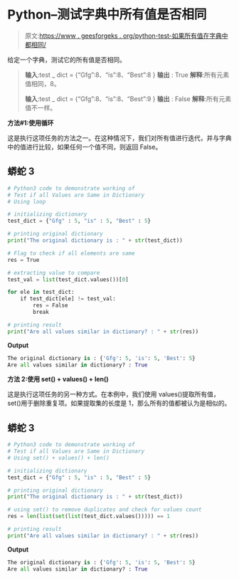 # Python–测试字典中所有值是否相同

> 原文:[https://www . geesforgeks . org/python-test-如果所有值在字典中都相同/](https://www.geeksforgeeks.org/python-test-if-all-values-are-same-in-dictionary/)

给定一个字典，测试它的所有值是否相同。

> **输入**:test _ dict = {“Gfg”:8、“is”:8、“Best”:8 }
> **输出** : True
> **解释**:所有元素值相同，8。
> 
> **输入**:test _ dict = {“Gfg”:8、“is”:8、“Best”:9 }
> **输出** : False
> **解释**:所有元素值不一样。

**方法#1:使用循环**

这是执行这项任务的方法之一。在这种情况下，我们对所有值进行迭代，并与字典中的值进行比较，如果任何一个值不同，则返回 False。

## 蟒蛇 3

```py
# Python3 code to demonstrate working of 
# Test if all Values are Same in Dictionary 
# Using loop

# initializing dictionary
test_dict = {"Gfg" : 5, "is" : 5, "Best" : 5}

# printing original dictionary
print("The original dictionary is : " + str(test_dict))

# Flag to check if all elements are same 
res = True 

# extracting value to compare
test_val = list(test_dict.values())[0]

for ele in test_dict:
    if test_dict[ele] != test_val:
        res = False 
        break

# printing result 
print("Are all values similar in dictionary? : " + str(res)) 
```

**Output**

```py
The original dictionary is : {'Gfg': 5, 'is': 5, 'Best': 5}
Are all values similar in dictionary? : True

```

**方法 2:使用 set() + values() + len()**

这是执行这项任务的另一种方式。在本例中，我们使用 values()提取所有值，set()用于删除重复项。如果提取集的长度是 1，那么所有的值都被认为是相似的。

## 蟒蛇 3

```py
# Python3 code to demonstrate working of 
# Test if all Values are Same in Dictionary 
# Using set() + values() + len()

# initializing dictionary
test_dict = {"Gfg" : 5, "is" : 5, "Best" : 5}

# printing original dictionary
print("The original dictionary is : " + str(test_dict))

# using set() to remove duplicates and check for values count
res = len(list(set(list(test_dict.values())))) == 1

# printing result 
print("Are all values similar in dictionary? : " + str(res)) 
```

**Output**

```py
The original dictionary is : {'Gfg': 5, 'is': 5, 'Best': 5}
Are all values similar in dictionary? : True

```